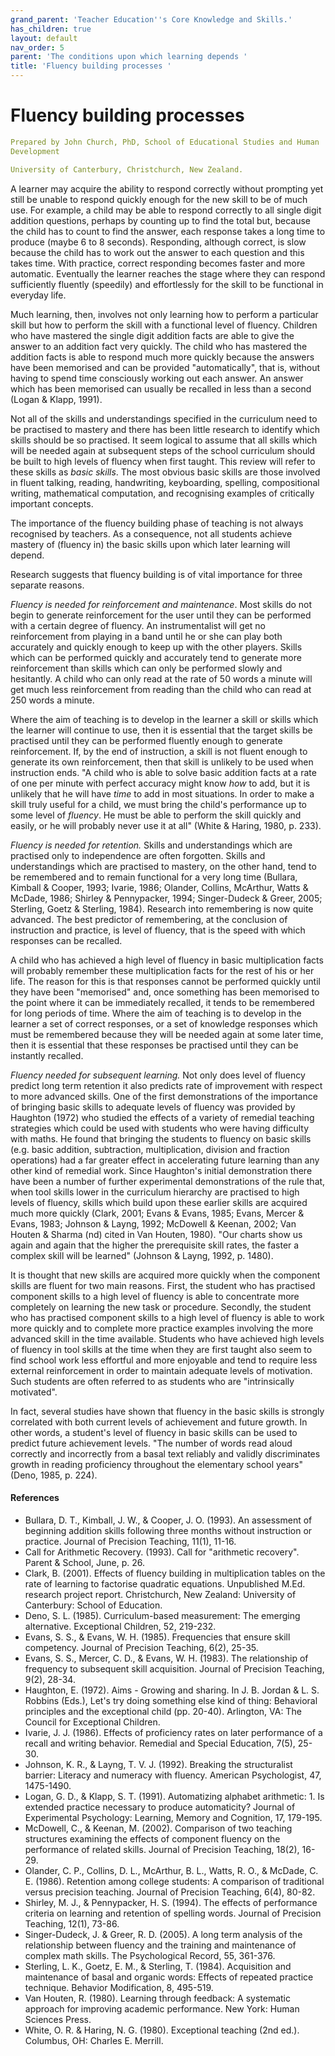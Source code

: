 ```yaml
---
grand_parent: 'Teacher Education''s Core Knowledge and Skills.'
has_children: true
layout: default
nav_order: 5
parent: 'The conditions upon which learning depends '
title: 'Fluency building processes '
---
```

# Fluency building processes


```yaml
Prepared by John Church, PhD, School of Educational Studies and Human
Development

University of Canterbury, Christchurch, New Zealand.
```


A learner may acquire the ability to respond correctly without prompting
yet still be unable to respond quickly enough for the new skill to be of
much use. For example, a child may be able to respond correctly to all
single digit addition questions, perhaps by counting up to find the
total but, because the child has to count to find the answer, each
response takes a long time to produce (maybe 6 to 8 seconds).
Responding, although correct, is slow because the child has to work out
the answer to each question and this takes time. With practice, correct
responding becomes faster and more automatic. Eventually the learner
reaches the stage where they can respond sufficiently fluently
(speedily) and effortlessly for the skill to be functional in everyday
life.

Much learning, then, involves not only learning how to perform a
particular skill but how to perform the skill with a functional level of
fluency. Children who have mastered the single digit addition facts are
able to give the answer to an addition fact very quickly. The child who
has mastered the addition facts is able to respond much more quickly
because the answers have been memorised and can be provided
"automatically", that is, without having to spend time consciously
working out each answer. An answer which has been memorised can usually
be recalled in less than a second (Logan & Klapp, 1991).

Not all of the skills and understandings specified in the curriculum
need to be practised to mastery and there has been little research to
identify which skills should be so practised. It seem logical to assume
that all skills which will be needed again at subsequent steps of the
school curriculum should be built to high levels of fluency when first
taught. This review will refer to these skills as *basic skills*. The
most obvious basic skills are those involved in fluent talking, reading,
handwriting, keyboarding, spelling, compositional writing, mathematical
computation, and recognising examples of critically important concepts.

The importance of the fluency building phase of teaching is not always
recognised by teachers. As a consequence, not all students achieve
mastery of (fluency in) the basic skills upon which later learning will
depend.

Research suggests that fluency building is of vital importance for three
separate reasons.

*Fluency is needed for reinforcement and maintenance*. Most skills do
not begin to generate reinforcement for the user until they can be
performed with a certain degree of fluency. An instrumentalist will get
no reinforcement from playing in a band until he or she can play both
accurately and quickly enough to keep up with the other players. Skills
which can be performed quickly and accurately tend to generate more
reinforcement than skills which can only be performed slowly and
hesitantly. A child who can only read at the rate of 50 words a minute
will get much less reinforcement from reading than the child who can
read at 250 words a minute.

Where the aim of teaching is to develop in the learner a skill or skills
which the learner will continue to use, then it is essential that the
target skills be practised until they can be performed fluently enough
to generate reinforcement. If, by the end of instruction, a skill is not
fluent enough to generate its own reinforcement, then that skill is
unlikely to be used when instruction ends. "A child who is able to solve
basic addition facts at a rate of one per minute with perfect accuracy
might know *how* to add, but it is unlikely that he will have *time* to
add in most situations. In order to make a skill truly useful for a
child, we must bring the child's performance up to some level of
*fluency*. He must be able to perform the skill quickly and easily, or
he will probably never use it at all" (White & Haring, 1980, p. 233).

*Fluency is needed for retention.* Skills and understandings which are
practised only to independence are often forgotten. Skills and
understandings which are practised to mastery, on the other hand, tend
to be remembered and to remain functional for a very long time (Bullara,
Kimball & Cooper, 1993; Ivarie, 1986; Olander, Collins, McArthur, Watts
& McDade, 1986; Shirley & Pennypacker, 1994; Singer-Dudeck & Greer,
2005; Sterling, Goetz & Sterling, 1984). Research into remembering is
now quite advanced. The best predictor of remembering, at the conclusion
of instruction and practice, is level of fluency, that is the speed with
which responses can be recalled.

A child who has achieved a high level of fluency in basic multiplication
facts will probably remember these multiplication facts for the rest of
his or her life. The reason for this is that responses cannot be
performed quickly until they have been "memorised" and, once something
has been memorised to the point where it can be immediately recalled, it
tends to be remembered for long periods of time. Where the aim of
teaching is to develop in the learner a set of correct responses, or a
set of knowledge responses which must be remembered because they will be
needed again at some later time, then it is essential that these
responses be practised until they can be instantly recalled.

*Fluency needed for subsequent learning.* Not only does level of fluency
predict long term retention it also predicts rate of improvement with
respect to more advanced skills. One of the first demonstrations of the
importance of bringing basic skills to adequate levels of fluency was
provided by Haughton (1972) who studied the effects of a variety of
remedial teaching strategies which could be used with students who were
having difficulty with maths. He found that bringing the students to
fluency on basic skills (e.g. basic addition, subtraction,
multiplication, division and fraction operations) had a far greater
effect in accelerating future learning than any other kind of remedial
work. Since Haughton's initial demonstration there have been a number of
further experimental demonstrations of the rule that, when tool skills
lower in the curriculum hierarchy are practised to high levels of
fluency, skills which build upon these earlier skills are acquired much
more quickly (Clark, 2001; Evans & Evans, 1985; Evans, Mercer & Evans,
1983; Johnson & Layng, 1992; McDowell & Keenan, 2002; Van Houten &
Sharma (nd) cited in Van Houten, 1980). "Our charts show us again and
again that the higher the prerequisite skill rates, the faster a complex
skill will be learned" (Johnson & Layng, 1992, p. 1480).

It is thought that new skills are acquired more quickly when the
component skills are fluent for two main reasons. First, the student who
has practised component skills to a high level of fluency is able to
concentrate more completely on learning the new task or procedure.
Secondly, the student who has practised component skills to a high level
of fluency is able to work more quickly and to complete more practice
examples involving the more advanced skill in the time available.
Students who have achieved high levels of fluency in tool skills at the
time when they are first taught also seem to find school work less
effortful and more enjoyable and tend to require less external
reinforcement in order to maintain adequate levels of motivation. Such
students are often referred to as students who are "intrinsically
motivated".

In fact, several studies have shown that fluency in the basic skills is
strongly correlated with both current levels of achievement and future
growth. In other words, a student\'s level of fluency in basic skills
can be used to predict future achievement levels. "The number of words
read aloud correctly and incorrectly from a basal text reliably and
validly discriminates growth in reading proficiency throughout the
elementary school years" (Deno, 1985, p. 224).


#### References

-   Bullara, D. T., Kimball, J. W., & Cooper, J. O. (1993). An
    assessment of beginning addition skills following three months
    without instruction or practice. Journal of Precision Teaching,
    11(1), 11-16.
-   Call for Arithmetic Recovery. (1993). Call for \"arithmetic
    recovery\". Parent & School, June, p. 26.
-   Clark, B. (2001). Effects of fluency building in multiplication
    tables on the rate of learning to factorise quadratic equations.
    Unpublished M.Ed. research project report. Christchurch, New
    Zealand: University of Canterbury: School of Education.
-   Deno, S. L. (1985). Curriculum-based measurement: The emerging
    alternative. Exceptional Children, 52, 219-232.
-   Evans, S. S., & Evans, W. H. (1985). Frequencies that ensure skill
    competency. Journal of Precision Teaching, 6(2), 25-35.
-   Evans, S. S., Mercer, C. D., & Evans, W. H. (1983). The relationship
    of frequency to subsequent skill acquisition. Journal of Precision
    Teaching, 9(2), 28-34.
-   Haughton, E. (1972). Aims - Growing and sharing. In J. B. Jordan
    & L. S. Robbins (Eds.), Let's try doing something else kind of
    thing: Behavioral principles and the exceptional child (pp. 20-40).
    Arlington, VA: The Council for Exceptional Children.
-   Ivarie, J. J. (1986). Effects of proficiency rates on later
    performance of a recall and writing behavior. Remedial and Special
    Education, 7(5), 25-30.
-   Johnson, K. R., & Layng, T. V. J. (1992). Breaking the structuralist
    barrier: Literacy and numeracy with fluency. American Psychologist,
    47, 1475-1490.
-   Logan, G. D., & Klapp, S. T. (1991). Automatizing alphabet
    arithmetic: 1. Is extended practice necessary to produce
    automaticity? Journal of Experimental Psychology: Learning, Memory
    and Cognition, 17, 179-195.
-   McDowell, C., & Keenan, M. (2002). Comparison of two teaching
    structures examining the effects of component fluency on the
    performance of related skills. Journal of Precision Teaching, 18(2),
    16-29.
-   Olander, C. P., Collins, D. L., McArthur, B. L., Watts, R. O., &
    McDade, C. E. (1986). Retention among college students: A comparison
    of traditional versus precision teaching. Journal of Precision
    Teaching, 6(4), 80-82.
-   Shirley, M. J., & Pennypacker, H. S. (1994). The effects of
    performance criteria on learning and retention of spelling words.
    Journal of Precision Teaching, 12(1), 73-86.
-   Singer-Dudeck, J. & Greer, R. D. (2005). A long term analysis of the
    relationship between fluency and the training and maintenance of
    complex math skills. The Psychological Record, 55, 361-376.
-   Sterling, L. K., Goetz, E. M., & Sterling, T. (1984). Acquisition
    and maintenance of basal and organic words: Effects of repeated
    practice technique. Behavior Modification, 8, 495-519.
-   Van Houten, R. (1980). Learning through feedback: A systematic
    approach for improving academic performance. New York: Human
    Sciences Press.
-   White, O. R. & Haring, N. G. (1980). Exceptional teaching (2nd ed.).
    Columbus, OH: Charles E. Merrill.
